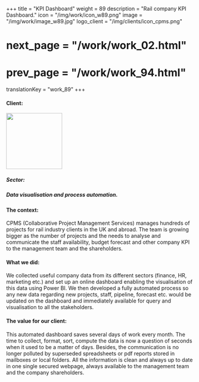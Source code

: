 +++
title = "KPI Dashboard"
weight = 89
description = "Rail company KPI Dashboard."
icon = "/img/work/icon_w89.png"
image = "/img/work/image_w89.jpg"
logo_client = "/img/clients/icon_cpms.png"
# next_page = "/work/work_02.html"
# prev_page = "/work/work_94.html"
translationKey = "work_89"
+++

<!-- Client -->
<div class="row">
	<div class="col-sm-3"><h4>Client:</h4></div>
	<!--  <div class="col-sm-3"> <h3><a href = "https://www.eiffage.com/" target="_blank">Eiffage</a> </h3> </div>-->
	<div class="col-sm-3"><a href = "http://www.cpmsgroup.com/" target="_blank"/> <img src="/img/clients/icon_cpms.svg" width="150px"/></a></div>
	<!-- <div class="col-sm-3"></div> -->
</div>	

<!-- Partner -->
<div class="row">
	<!--  <div class="col-sm-3"><h5>Partners</h4></div>-->
	<!--  <div class="col-sm-3"> <h5><a href = "http://www.cdvia.fr/" target="_blank">CDVIA</a> </h4> </div>-->
	<!--  <div class="col-sm-3"><a href = "https://www.ey.com/en_uk" target="_blank"/> <img src="/img/clients/icon_ey.svg" width="96px"/></a></div>-->
</div>	

<!-- Sector -->
<div class="row">
	<div class="col-sm-3"><h5>Sector:</h4></div>
	<div class="col-sm-3"> <h5>Data visualisation and process automation.</div>
	<div class="col-sm-3"></div>
</div>	

<h4>The context:</h4> 
<p>
CPMS (Collaborative Project Management Services) manages hundreds of projects for rail industry clients in the UK and abroad. The team is growing bigger as the number of projects and the needs to analyse and communicate the staff availability, budget forecast and other company KPI to the management team and the shareholders.
</p>

<h4>What we did:</h4>
<p>
We collected useful company data from its different sectors (finance, HR, marketing etc.) and set up an online dashboard enabling the visualisation of this data using Power BI. We then developed a fully automated process so any new data regarding new projects, staff, pipeline, forecast etc. would be updated on the dashboard and immediately available for query and visualisation to all the stakeholders.
</p>

<h4>The value for our client:</h4>
<p>
This automated dashboard saves several days of work every month. The time to collect, format, sort, compute the data is now a question of seconds when it used to be a matter of days. Besides, the communication is no longer polluted by superseded spreadsheets or pdf reports stored in mailboxes or local folders. All the information is clean and always up to date in one single secured webpage, always available to the management team and the company shareholders.
</p>
